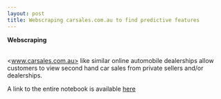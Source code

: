 ```yaml
---
layout: post
title: Webscraping carsales.com.au to find predictive features
---
```


**Webscraping** <br />  <br />  

<www.carsales.com.au> like similar online automobile dealerships allow customers to view second hand car sales from private sellers and/or dealerships.


A link to the entire notebook is available [here](https://github.com/factorwonk/Portfolio/blob/master/carsales-scraper-full.ipynb)
